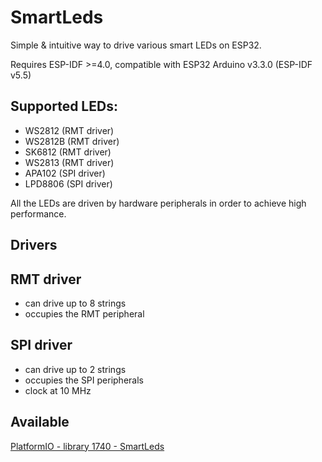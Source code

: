 # SmartLeds

Simple & intuitive way to drive various smart LEDs on ESP32.

Requires ESP-IDF >=4.0, compatible with ESP32 Arduino v3.3.0 (ESP-IDF v5.5)

## Supported LEDs:

- WS2812 (RMT driver)
- WS2812B (RMT driver)
- SK6812 (RMT driver)
- WS2813 (RMT driver)
- APA102 (SPI driver)
- LPD8806 (SPI driver)

All the LEDs are driven by hardware peripherals in order to achieve high
performance.

## Drivers

## RMT driver

- can drive up to 8 strings
- occupies the RMT peripheral

## SPI driver

- can drive up to 2 strings
- occupies the SPI peripherals
- clock at 10 MHz

## Available

[PlatformIO - library 1740 - SmartLeds](https://platformio.org/lib/show/1740/SmartLeds)
